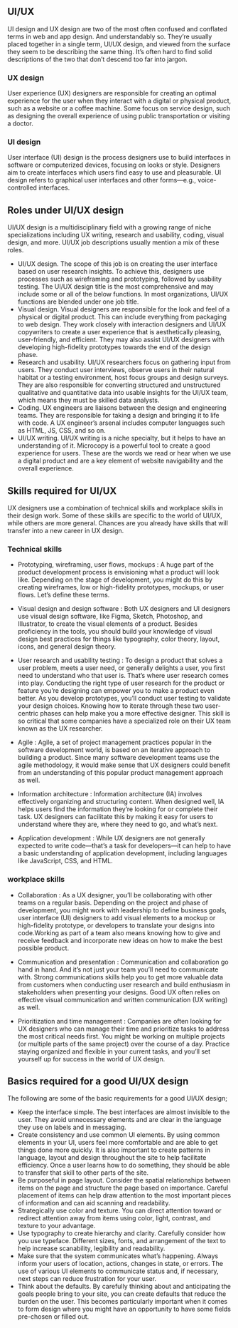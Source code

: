 ## UI/UX
UI design and UX design are two of the most often confused and conflated terms in web and app design. And understandably so. They’re usually placed together in a single term, UI/UX design, and viewed from the surface they seem to be describing the same thing. It’s often hard to find solid descriptions of the two that don’t descend too far into jargon.
### UX design
User experience (UX) designers are responsible for creating an optimal experience for the user when they interact with a digital or physical product, such as a website or a coffee machine. Some focus on service design, such as designing the overall experience of using public transportation or visiting a doctor.

### UI design
User interface (UI) design is the process designers use to build interfaces in software or computerized devices, focusing on looks or style. Designers aim to create interfaces which users find easy to use and pleasurable. UI design refers to graphical user interfaces and other forms—e.g., voice-controlled interfaces.

## Roles under UI/UX design

UI/UX design is a multidisciplinary field with a growing range of niche specializations including UX writing, research and usability, coding, visual design, and more. UI/UX job descriptions usually mention a mix of these roles.

* UI/UX design. The scope of this job is on creating the user interface based on user research insights. To achieve this, designers use processes such as wireframing and prototyping, followed by usability testing. The UI/UX design title is the most comprehensive and may include some or all of the below functions. In most organizations, UI/UX functions are blended under one job title.
* Visual design. Visual designers are responsible for the look and feel of a physical or digital product. This can include everything from packaging to web design. They work closely with interaction designers and UI/UX copywriters to create a user experience that is aesthetically pleasing, user-friendly, and efficient. They may also assist UI/UX designers with developing high-fidelity prototypes towards the end of the design phase.
* Research and usability. UI/UX researchers focus on gathering input from users. They conduct user interviews, observe users in their natural habitat or a testing environment, host focus groups and design surveys. They are also responsible for converting structured and unstructured qualitative and quantitative data into usable insights for the UI/UX team, which means they must be skilled data analysts.
* Coding. UX engineers are liaisons between the design and engineering teams. They are responsible for taking a design and bringing it to life with code. A UX engineer’s arsenal includes computer languages such as HTML, JS, CSS, and so on.
* UI/UX writing. UI/UX writing is a niche specialty, but it helps to have an understanding of it. Microcopy is a powerful tool to create a good experience for users. These are the words we read or hear when we use a digital product and are a key element of website navigability and the overall experience.


## Skills required for UI/UX

UX designers use a combination of technical skills and workplace skills in their design work. Some of these skills are specific to the world of UI/UX, while others are more general. Chances are you already have skills that will transfer into a new career in UX design. 

### Technical skills

* Prototyping, wireframing, user flows, mockups : A huge part of the product development process is envisioning what a product will look like. Depending on the stage of development, you might do this by creating wireframes, low or high-fidelity prototypes, mockups, or user flows. Let’s define these terms.

* Visual design and design software : Both UX designers and UI designers use visual design software, like Figma, Sketch, Photoshop, and Illustrator, to create the visual elements of a product. Besides proficiency in the tools, you should build your knowledge of visual design best practices for things like typography, color theory, layout, icons, and general design theory.

* User research and usability testing : To design a product that solves a user problem, meets a user need, or generally delights a user, you first need to understand who that user is. That’s where user research comes into play. Conducting the right type of user research for the product or feature you’re designing can empower you to make a product even better. As you develop prototypes, you’ll conduct user testing to validate your design choices. Knowing how to iterate through these two user-centric phases can help make you a more effective designer. This skill is so critical that some companies have a specialized role on their UX team known as the UX researcher. 

* Agile : Agile, a set of project management practices popular in the software development world, is based on an iterative approach to building a product. Since many software development teams use the agile methodology, it would make sense that UX designers could benefit from an understanding of this popular product management approach as well. 


* Information architecture : Information architecture (IA) involves effectively organizing and structuring content. When designed well, IA helps users find the information they’re looking for or complete their task. UX designers can facilitate this by making it easy for users to understand where they are, where they need to go, and what’s next.

* Application development : While UX designers are not generally expected to write code—that’s a task for developers—it can help to have a basic understanding of application development, including languages like JavaScript, CSS, and HTML.


### workplace skills

* Collaboration : As a UX designer, you’ll be collaborating with other teams on a regular basis. Depending on the project and phase of development, you might work with leadership to define business goals, user interface (UI) designers to add visual elements to a mockup or high-fidelity prototype, or developers to translate your designs into code.Working as part of a team also means knowing how to give and receive feedback and incorporate new ideas on how to make the best possible product.

* Communication and presentation : Communication and collaboration go hand in hand. And it’s not just your team you’ll need to communicate with. Strong communications skills help you to get more valuable data from customers when conducting user research and build enthusiasm in stakeholders when presenting your designs. Good UX often relies on effective visual communication and written communication (UX writing) as well.   

* Prioritization and time management : Companies are often looking for UX designers who can manage their time and prioritize tasks to address the most critical needs first. You might be working on multiple projects (or multiple parts of the same project) over the course of a day. Practice staying organized and flexible in your current tasks, and you’ll set yourself up for success in the world of UX design. 


## Basics required for a good UI/UX design
The following are some of the basic requirements for a good UI/UX design;

* Keep the interface simple. The best interfaces are almost invisible to the user. They avoid unnecessary elements and are clear in the language they use on labels and in messaging.
* Create consistency and use common UI elements. By using common elements in your UI, users feel more comfortable and are able to get things done more quickly.  It is also important to create patterns in language, layout and design throughout the site to help facilitate efficiency. Once a user learns how to do something, they should be able to transfer that skill to other parts of the site. 
* Be purposeful in page layout.  Consider the spatial relationships between items on the page and structure the page based on importance. Careful placement of items can help draw attention to the most important pieces of information and can aid scanning and readability.
* Strategically use color and texture. You can direct attention toward or redirect attention away from items using color, light, contrast, and texture to your advantage.
* Use typography to create hierarchy and clarity. Carefully consider how you use typeface. Different sizes, fonts, and arrangement of the text to help increase scanability, legibility and readability.
* Make sure that the system communicates what’s happening.  Always inform your users of location, actions, changes in state, or errors. The use of various UI elements to communicate status and, if necessary, next steps can reduce frustration for your user. 
* Think about the defaults. By carefully thinking about and anticipating the goals people bring to your site, you can create defaults that reduce the burden on the user.  This becomes particularly important when it comes to form design where you might have an opportunity to have some fields pre-chosen or filled out.
